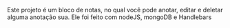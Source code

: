 Este projeto é um bloco de notas, no qual você pode anotar, editar e deletar alguma anotação sua. Ele foi feito com nodeJS, mongoDB e Handlebars
